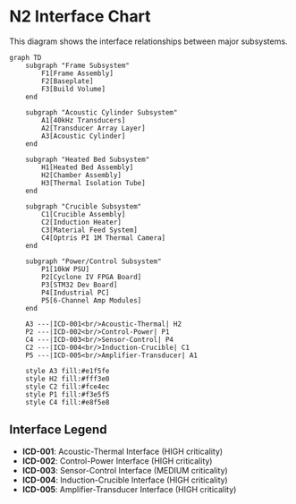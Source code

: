 # N2 Interface Chart

This diagram shows the interface relationships between major subsystems.

```mermaid
graph TD
    subgraph "Frame Subsystem"
        F1[Frame Assembly]
        F2[Baseplate]
        F3[Build Volume]
    end
    
    subgraph "Acoustic Cylinder Subsystem"
        A1[40kHz Transducers]
        A2[Transducer Array Layer]
        A3[Acoustic Cylinder]
    end
    
    subgraph "Heated Bed Subsystem"
        H1[Heated Bed Assembly]
        H2[Chamber Assembly]
        H3[Thermal Isolation Tube]
    end
    
    subgraph "Crucible Subsystem"
        C1[Crucible Assembly]
        C2[Induction Heater]
        C3[Material Feed System]
        C4[Optris PI 1M Thermal Camera]
    end
    
    subgraph "Power/Control Subsystem"
        P1[10kW PSU]
        P2[Cyclone IV FPGA Board]
        P3[STM32 Dev Board]
        P4[Industrial PC]
        P5[6-Channel Amp Modules]
    end
    
    A3 ---|ICD-001<br/>Acoustic-Thermal| H2
    P2 ---|ICD-002<br/>Control-Power| P1
    C4 ---|ICD-003<br/>Sensor-Control| P4
    C2 ---|ICD-004<br/>Induction-Crucible| C1
    P5 ---|ICD-005<br/>Amplifier-Transducer| A1
    
    style A3 fill:#e1f5fe
    style H2 fill:#fff3e0
    style C2 fill:#fce4ec
    style P1 fill:#f3e5f5
    style C4 fill:#e8f5e8
```

## Interface Legend

- **ICD-001**: Acoustic-Thermal Interface (HIGH criticality)
- **ICD-002**: Control-Power Interface (HIGH criticality)  
- **ICD-003**: Sensor-Control Interface (MEDIUM criticality)
- **ICD-004**: Induction-Crucible Interface (HIGH criticality)
- **ICD-005**: Amplifier-Transducer Interface (HIGH criticality)
